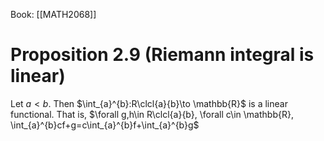 Book: [[MATH2068]]
# Proposition 2.9 (Riemann integral is linear)
Let $a<b$.
Then $\int_{a}^{b}:R\clcl{a}{b}\to \mathbb{R}$ is a linear functional.
That is, $\forall g,h\in R\clcl{a}{b}, \forall c\in \mathbb{R}, \int_{a}^{b}cf+g=c\int_{a}^{b}f+\int_{a}^{b}g$